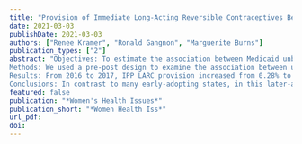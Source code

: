 ```yaml
---
title: "Provision of Immediate Long-Acting Reversible Contraceptives Before and After Wisconsin Medicaid’s Payment Change."
date: 2021-03-03
publishDate: 2021-03-03
authors: ["Renee Kramer", "Ronald Gangnon", "Marguerite Burns"]
publication_types: ["2"]
abstract: "Objectives: To estimate the association between Medicaid unbundling of payment for long-acting reversible contraceptives (LARC) from the global delivery fee and immediate postpartum (IPP) LARC provision, in a state outside a select group of early-adopters. Results will also shed light on the potential moderating roles of hospital academic affiliation and Catholic status on the association between unbundling and IPP LARC provision.
Methods: We used a pre-post design to examine the association between unbundling and IPP LARC provision. We observed Medicaid-covered childbirth deliveries in Wisconsin hospitals between January 2016-December 2017 (n=45,200) in the State Inpatient Database from the Agency for Healthcare Research and Quality’s Healthcare Cost and Utilization Project. We conducted multivariate regressions using generalized linear mixed models.
Results: From 2016 to 2017, IPP LARC provision increased from 0.28% to 0.44% of deliveries (p=.003). In our adjusted model, IPP LARC provision was 1.55 times more likely in the post-period vs. the pre-period (95% CI: 1.12-2.13). Both before and after unbundling, IPP LARC provision was significantly more common in academic vs nonacademic settings and was exceedingly rare in Catholic institutions.
Conclusions: In contrast to many early-adopting states, in this later-adopting state, Wisconsin Medicaid’s unbundling of LARC from the global fee did not meaningfully change rates of IPP LARC provision in the state. Results indicate that delivery hospital characteristics are strong correlates of access to IPP LARC and suggest the need for interventions—perhaps outside of the inpatient setting—to ensure that patients can access desired contraceptive methods promptly postpartum."
featured: false
publication: "*Women's Health Issues*"
publication_short: "*Women Health Iss*"
url_pdf: 
doi: 
---
```


